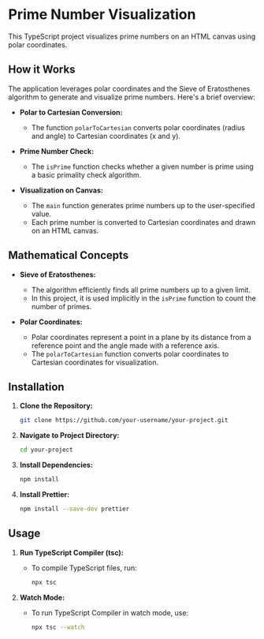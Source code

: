 # Prime Number Visualization

This TypeScript project visualizes prime numbers on an HTML canvas using polar coordinates.

## How it Works

The application leverages polar coordinates and the Sieve of Eratosthenes algorithm to generate and visualize prime numbers. Here's a brief overview:

- **Polar to Cartesian Conversion:**
  - The function `polarToCartesian` converts polar coordinates (radius and angle) to Cartesian coordinates (x and y).

- **Prime Number Check:**
  - The `isPrime` function checks whether a given number is prime using a basic primality check algorithm.

- **Visualization on Canvas:**
  - The `main` function generates prime numbers up to the user-specified value.
  - Each prime number is converted to Cartesian coordinates and drawn on an HTML canvas.

## Mathematical Concepts

- **Sieve of Eratosthenes:**
  - The algorithm efficiently finds all prime numbers up to a given limit.
  - In this project, it is used implicitly in the `isPrime` function to count the number of primes.

- **Polar Coordinates:**
  - Polar coordinates represent a point in a plane by its distance from a reference point and the angle made with a reference axis.
  - The `polarToCartesian` function converts polar coordinates to Cartesian coordinates for visualization.


## Installation

1. **Clone the Repository:**
   ```bash
   git clone https://github.com/your-username/your-project.git
   ```

2. **Navigate to Project Directory:**
   ```bash
   cd your-project
   ```

3. **Install Dependencies:**
   ```bash
   npm install
   ```

4. **Install Prettier:**
   ```bash
   npm install --save-dev prettier
   ```

## Usage

1. **Run TypeScript Compiler (tsc):**
    - To compile TypeScript files, run:
      ```bash
      npx tsc
      ```

2. **Watch Mode:**
    - To run TypeScript Compiler in watch mode, use:
      ```bash
      npx tsc --watch
      ```
